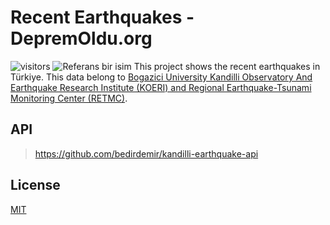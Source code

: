 # Recent Earthquakes - DepremOldu.org
![visitors](https://visitor-badge.laobi.icu/badge?page_id=bedirdemir.depremolduorg)
![Referans bir isim](https://depremoldu.org/banner.png)
This project shows the recent earthquakes in Türkiye. This data belong to [Bogazici University Kandilli Observatory And Earthquake Research Institute (KOERI) and Regional Earthquake-Tsunami Monitoring Center (RETMC)](http://www.koeri.boun.edu.tr/sismo/2/tr/).
## API
> https://github.com/bedirdemir/kandilli-earthquake-api
## License
[MIT](https://choosealicense.com/licenses/mit/)
